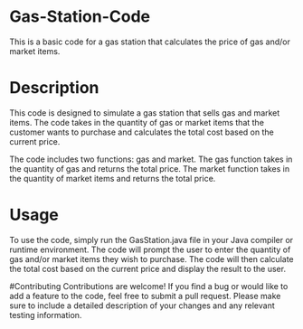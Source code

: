# Gas-Station-Code
This is a basic code for a gas station that calculates the price of gas and/or market items.

# Description
This code is designed to simulate a gas station that sells gas and market items. The code takes in the quantity of gas or market items that the customer wants to purchase and calculates the total cost based on the current price.

The code includes two functions: gas and market. The gas function takes in the quantity of gas and returns the total price. The market function takes in the quantity of market items and returns the total price.

# Usage
To use the code, simply run the GasStation.java file in your Java compiler or runtime environment. The code will prompt the user to enter the quantity of gas and/or market items they wish to purchase. The code will then calculate the total cost based on the current price and display the result to the user.

#Contributing
Contributions are welcome! If you find a bug or would like to add a feature to the code, feel free to submit a pull request. Please make sure to include a detailed description of your changes and any relevant testing information.
